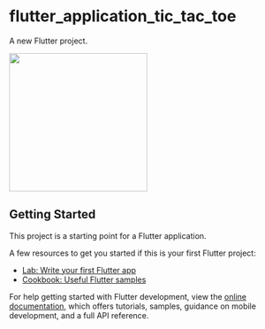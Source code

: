 # flutter_application_tic_tac_toe

A new Flutter project.

<img src="https://github.com/mohammadmahdiyousefi/tic_tac_toe_game/assets/103829998/c5af1c7c-6b68-4d1a-a1f4-e2150c8b031c" width="250"> 

## Getting Started

This project is a starting point for a Flutter application.

A few resources to get you started if this is your first Flutter project:

- [Lab: Write your first Flutter app](https://docs.flutter.dev/get-started/codelab)
- [Cookbook: Useful Flutter samples](https://docs.flutter.dev/cookbook)

For help getting started with Flutter development, view the
[online documentation](https://docs.flutter.dev/), which offers tutorials,
samples, guidance on mobile development, and a full API reference.
